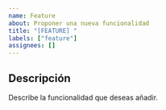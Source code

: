 ```yaml
---
name: Feature
about: Proponer una nueva funcionalidad
title: "[FEATURE] "
labels: ["feature"]
assignees: []
---
```


## Descripción
Describe la funcionalidad que deseas añadir.
